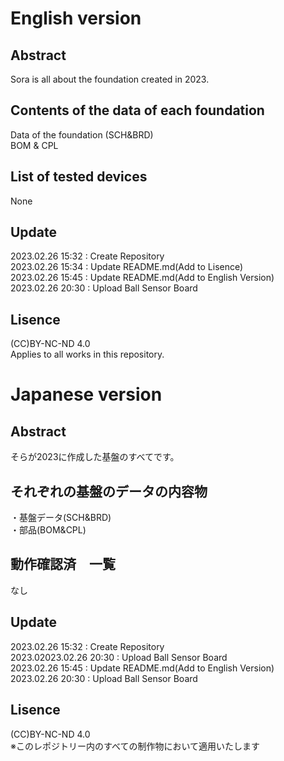 # English version
## Abstract
Sora is all about the foundation created in 2023.  
## Contents of the data of each foundation
Data of the foundation (SCH&BRD)  
BOM & CPL  
## List of tested devices
None  
## Update
2023.02.26 15:32 : Create Repository  
2023.02.26 15:34 : Update README.md(Add to Lisence)  
2023.02.26 15:45 : Update README.md(Add to English Version)  
2023.02.26 20:30 : Upload Ball Sensor Board  
## Lisence
(CC)BY-NC-ND 4.0  
Applies to all works in this repository.  
# Japanese version
## Abstract
そらが2023に作成した基盤のすべてです。
## それぞれの基盤のデータの内容物
・基盤データ(SCH&BRD)  
・部品(BOM&CPL)  
## 動作確認済　一覧
なし
## Update
2023.02.26 15:32 : Create Repository  
2023.02023.02.26 20:30 : Upload Ball Sensor Board  
2023.02.26 15:45 : Update README.md(Add to English Version)  
2023.02.26 20:30 : Upload Ball Sensor Board  
## Lisence
(CC)BY-NC-ND 4.0  
※このレポジトリー内のすべての制作物において適用いたします  
